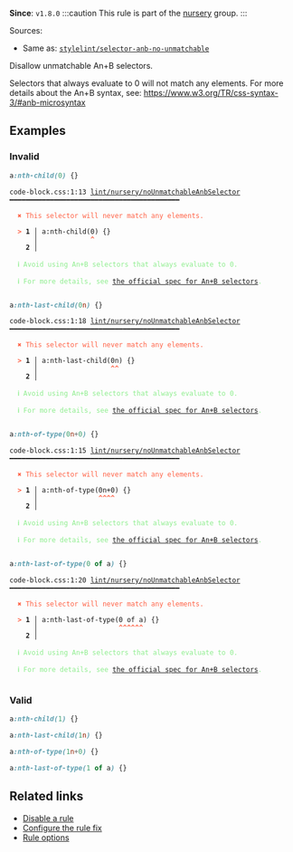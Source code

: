 **Since**: `v1.8.0`
:::caution
This rule is part of the [nursery](/linter/rules/#nursery) group.
:::

Sources: 
- Same as: <a href="https://github.com/stylelint/stylelint/blob/main/lib/rules/selector-anb-no-unmatchable/README.md" target="_blank"><code>stylelint/selector-anb-no-unmatchable</code></a>

Disallow unmatchable An+B selectors.

Selectors that always evaluate to 0 will not match any elements.
For more details about the An+B syntax, see:
https://www.w3.org/TR/css-syntax-3/#anb-microsyntax

## Examples

### Invalid

```css
a:nth-child(0) {}
```

<pre class="language-text"><code class="language-text">code-block.css:1:13 <a href="https://biomejs.dev/linter/rules/no-unmatchable-anb-selector">lint/nursery/noUnmatchableAnbSelector</a> ━━━━━━━━━━━━━━━━━━━━━━━━━━━━━━━━━━━━━━━━━━<br /><br /><strong><span style="color: Tomato;">  </span></strong><strong><span style="color: Tomato;">✖</span></strong> <span style="color: Tomato;">This selector will never match any elements.</span><br />  <br /><strong><span style="color: Tomato;">  </span></strong><strong><span style="color: Tomato;">&gt;</span></strong> <strong>1 │ </strong>a:nth-child(0) {}<br />   <strong>   │ </strong>            <strong><span style="color: Tomato;">^</span></strong><br />    <strong>2 │ </strong><br />  <br /><strong><span style="color: lightgreen;">  </span></strong><strong><span style="color: lightgreen;">ℹ</span></strong> <span style="color: lightgreen;">Avoid using An+B selectors that always evaluate to 0.</span><br />  <br /><strong><span style="color: lightgreen;">  </span></strong><strong><span style="color: lightgreen;">ℹ</span></strong> <span style="color: lightgreen;">For more details, see </span><span style="color: lightgreen;"><a href="https://www.w3.org/TR/css-syntax-3/#anb-microsyntax">the official spec for An+B selectors</a></span><span style="color: lightgreen;">.</span><br />  <br /></code></pre>

```css
a:nth-last-child(0n) {}
```

<pre class="language-text"><code class="language-text">code-block.css:1:18 <a href="https://biomejs.dev/linter/rules/no-unmatchable-anb-selector">lint/nursery/noUnmatchableAnbSelector</a> ━━━━━━━━━━━━━━━━━━━━━━━━━━━━━━━━━━━━━━━━━━<br /><br /><strong><span style="color: Tomato;">  </span></strong><strong><span style="color: Tomato;">✖</span></strong> <span style="color: Tomato;">This selector will never match any elements.</span><br />  <br /><strong><span style="color: Tomato;">  </span></strong><strong><span style="color: Tomato;">&gt;</span></strong> <strong>1 │ </strong>a:nth-last-child(0n) {}<br />   <strong>   │ </strong>                 <strong><span style="color: Tomato;">^</span></strong><strong><span style="color: Tomato;">^</span></strong><br />    <strong>2 │ </strong><br />  <br /><strong><span style="color: lightgreen;">  </span></strong><strong><span style="color: lightgreen;">ℹ</span></strong> <span style="color: lightgreen;">Avoid using An+B selectors that always evaluate to 0.</span><br />  <br /><strong><span style="color: lightgreen;">  </span></strong><strong><span style="color: lightgreen;">ℹ</span></strong> <span style="color: lightgreen;">For more details, see </span><span style="color: lightgreen;"><a href="https://www.w3.org/TR/css-syntax-3/#anb-microsyntax">the official spec for An+B selectors</a></span><span style="color: lightgreen;">.</span><br />  <br /></code></pre>

```css
a:nth-of-type(0n+0) {}
```

<pre class="language-text"><code class="language-text">code-block.css:1:15 <a href="https://biomejs.dev/linter/rules/no-unmatchable-anb-selector">lint/nursery/noUnmatchableAnbSelector</a> ━━━━━━━━━━━━━━━━━━━━━━━━━━━━━━━━━━━━━━━━━━<br /><br /><strong><span style="color: Tomato;">  </span></strong><strong><span style="color: Tomato;">✖</span></strong> <span style="color: Tomato;">This selector will never match any elements.</span><br />  <br /><strong><span style="color: Tomato;">  </span></strong><strong><span style="color: Tomato;">&gt;</span></strong> <strong>1 │ </strong>a:nth-of-type(0n+0) {}<br />   <strong>   │ </strong>              <strong><span style="color: Tomato;">^</span></strong><strong><span style="color: Tomato;">^</span></strong><strong><span style="color: Tomato;">^</span></strong><strong><span style="color: Tomato;">^</span></strong><br />    <strong>2 │ </strong><br />  <br /><strong><span style="color: lightgreen;">  </span></strong><strong><span style="color: lightgreen;">ℹ</span></strong> <span style="color: lightgreen;">Avoid using An+B selectors that always evaluate to 0.</span><br />  <br /><strong><span style="color: lightgreen;">  </span></strong><strong><span style="color: lightgreen;">ℹ</span></strong> <span style="color: lightgreen;">For more details, see </span><span style="color: lightgreen;"><a href="https://www.w3.org/TR/css-syntax-3/#anb-microsyntax">the official spec for An+B selectors</a></span><span style="color: lightgreen;">.</span><br />  <br /></code></pre>

```css
a:nth-last-of-type(0 of a) {}
```

<pre class="language-text"><code class="language-text">code-block.css:1:20 <a href="https://biomejs.dev/linter/rules/no-unmatchable-anb-selector">lint/nursery/noUnmatchableAnbSelector</a> ━━━━━━━━━━━━━━━━━━━━━━━━━━━━━━━━━━━━━━━━━━<br /><br /><strong><span style="color: Tomato;">  </span></strong><strong><span style="color: Tomato;">✖</span></strong> <span style="color: Tomato;">This selector will never match any elements.</span><br />  <br /><strong><span style="color: Tomato;">  </span></strong><strong><span style="color: Tomato;">&gt;</span></strong> <strong>1 │ </strong>a:nth-last-of-type(0 of a) {}<br />   <strong>   │ </strong>                   <strong><span style="color: Tomato;">^</span></strong><strong><span style="color: Tomato;">^</span></strong><strong><span style="color: Tomato;">^</span></strong><strong><span style="color: Tomato;">^</span></strong><strong><span style="color: Tomato;">^</span></strong><strong><span style="color: Tomato;">^</span></strong><br />    <strong>2 │ </strong><br />  <br /><strong><span style="color: lightgreen;">  </span></strong><strong><span style="color: lightgreen;">ℹ</span></strong> <span style="color: lightgreen;">Avoid using An+B selectors that always evaluate to 0.</span><br />  <br /><strong><span style="color: lightgreen;">  </span></strong><strong><span style="color: lightgreen;">ℹ</span></strong> <span style="color: lightgreen;">For more details, see </span><span style="color: lightgreen;"><a href="https://www.w3.org/TR/css-syntax-3/#anb-microsyntax">the official spec for An+B selectors</a></span><span style="color: lightgreen;">.</span><br />  <br /></code></pre>

### Valid

```css
a:nth-child(1) {}
```

```css
a:nth-last-child(1n) {}
```

```css
a:nth-of-type(1n+0) {}
```

```css
a:nth-last-of-type(1 of a) {}
```

## Related links

- [Disable a rule](/linter/#disable-a-lint-rule)
- [Configure the rule fix](/linter#configure-the-rule-fix)
- [Rule options](/linter/#rule-options)
